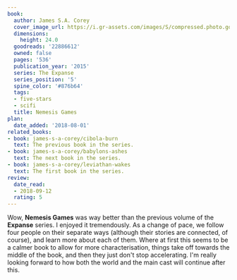 ```yaml
---
book:
  author: James S.A. Corey
  cover_image_url: https://i.gr-assets.com/images/S/compressed.photo.goodreads.com/books/1407524221l/22886612.jpg
  dimensions:
    height: 24.0
  goodreads: '22886612'
  owned: false
  pages: '536'
  publication_year: '2015'
  series: The Expanse
  series_position: '5'
  spine_color: '#876b64'
  tags:
  - five-stars
  - scifi
  title: Nemesis Games
plan:
  date_added: '2018-08-01'
related_books:
- book: james-s-a-corey/cibola-burn
  text: The previous book in the series.
- book: james-s-a-corey/babylons-ashes
  text: The next book in the series.
- book: james-s-a-corey/leviathan-wakes
  text: The first book in the series.
review:
  date_read:
  - 2018-09-12
  rating: 5
---
```


Wow, **Nemesis Games** was way better than the previous volume of the **Expanse** series. I enjoyed it tremendously. As
a change of pace, we follow four people on their separate ways (although their stories are connected, of course), and
learn more about each of them. Where at first this seems to be a calmer book to allow for more characterisation, things
take off towards the middle of the book, and then they just don't stop accelerating. I'm really looking forward to how
both the world and the main cast will continue after this.
